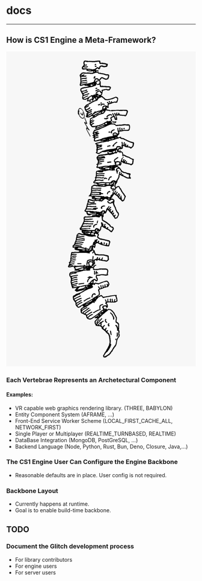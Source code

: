# docs
___

## How is CS1 Engine a Meta-Framework?

![backbone](./images/backbone.png)

### Each Vertebrae Represents an Archetectural Component

#### Examples:

- VR capable web graphics rendering library. (THREE, BABYLON)
- Entity Component System (AFRAME, ...)
- Front-End Service Worker Scheme (LOCAL_FIRST_CACHE_ALL, NETWORK_FIRST)
- Single Player or Multiplayer (REALTIME_TURNBASED, REALTIME)
- DataBase Integration (MongoDB, PostGreSQL, ...)
- Backend Language (Node, Python, Rust, Bun, Deno, Closure, Java,...)

### The CS1 Engine User Can Configure the Engine Backbone

- Reasonable defaults are in place.  User config is not required.

### Backbone Layout

- Currently happens at runtime.  
- Goal is to enable build-time backbone.

## TODO

### Document the Glitch development process 
  - For library contributors
  - For engine users
  - For server users

